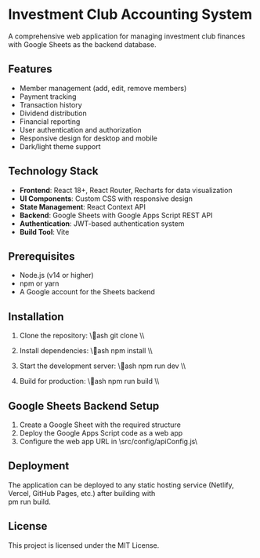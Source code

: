 # Investment Club Accounting System

A comprehensive web application for managing investment club finances with Google Sheets as the backend database.

## Features

- Member management (add, edit, remove members)
- Payment tracking
- Transaction history
- Dividend distribution
- Financial reporting
- User authentication and authorization
- Responsive design for desktop and mobile
- Dark/light theme support

## Technology Stack

- **Frontend**: React 18+, React Router, Recharts for data visualization
- **UI Components**: Custom CSS with responsive design
- **State Management**: React Context API
- **Backend**: Google Sheets with Google Apps Script REST API
- **Authentication**: JWT-based authentication system
- **Build Tool**: Vite

## Prerequisites

- Node.js (v14 or higher)
- npm or yarn
- A Google account for the Sheets backend

## Installation

1. Clone the repository:
   \\\ash
   git clone <repository-url>
   \\\

2. Install dependencies:
   \\\ash
   npm install
   \\\

3. Start the development server:
   \\\ash
   npm run dev
   \\\

4. Build for production:
   \\\ash
   npm run build
   \\\

## Google Sheets Backend Setup

1. Create a Google Sheet with the required structure
2. Deploy the Google Apps Script code as a web app
3. Configure the web app URL in \src/config/apiConfig.js\

## Deployment

The application can be deployed to any static hosting service (Netlify, Vercel, GitHub Pages, etc.) after building with \
pm run build\.

## License

This project is licensed under the MIT License.
